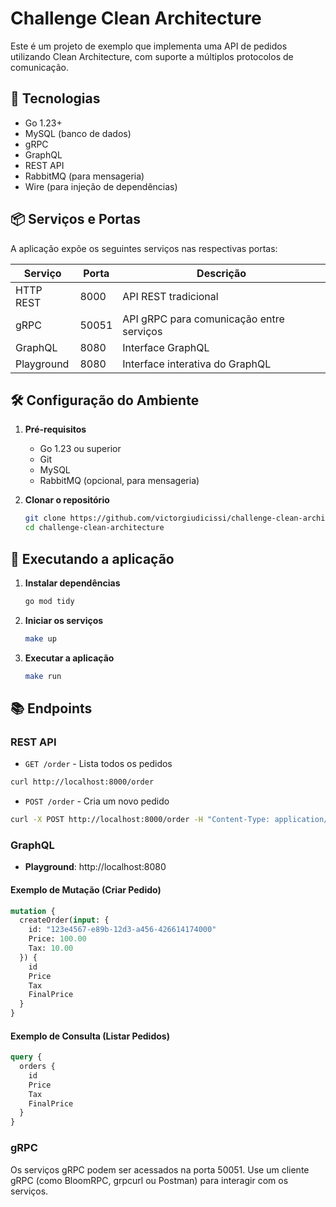 # Challenge Clean Architecture

Este é um projeto de exemplo que implementa uma API de pedidos utilizando Clean Architecture, com suporte a múltiplos protocolos de comunicação.

## 🚀 Tecnologias

- Go 1.23+
- MySQL (banco de dados)
- gRPC
- GraphQL
- REST API
- RabbitMQ (para mensageria)
- Wire (para injeção de dependências)

## 📦 Serviços e Portas

A aplicação expõe os seguintes serviços nas respectivas portas:

| Serviço   | Porta | Descrição                               |
|-----------|-------|-----------------------------------------|
| HTTP REST | 8000  | API REST tradicional                    |
| gRPC      | 50051 | API gRPC para comunicação entre serviços|
| GraphQL   | 8080  | Interface GraphQL                       |
| Playground| 8080  | Interface interativa do GraphQL         |

## 🛠️ Configuração do Ambiente

1. **Pré-requisitos**
   - Go 1.23 ou superior
   - Git
   - MySQL
   - RabbitMQ (opcional, para mensageria)

2. **Clonar o repositório**
   ```bash
   git clone https://github.com/victorgiudicissi/challenge-clean-architecture.git
   cd challenge-clean-architecture
   ```

## 🚀 Executando a aplicação

1. **Instalar dependências**
   ```bash
   go mod tidy
   ```

2. **Iniciar os serviços**
   ```bash
   make up
   ```

3. **Executar a aplicação**
   ```bash
   make run
   ```

## 📚 Endpoints

### REST API
- `GET /order` - Lista todos os pedidos

```bash
curl http://localhost:8000/order
```

- `POST /order` - Cria um novo pedido

```bash
curl -X POST http://localhost:8000/order -H "Content-Type: application/json" -d '{"id":"123e4567-e89b-12d3-a456-426614174000","Price":100.00,"Tax":10.00}'
```

### GraphQL
- **Playground**: http://localhost:8080

#### Exemplo de Mutação (Criar Pedido)
```graphql
mutation {
  createOrder(input: {
    id: "123e4567-e89b-12d3-a456-426614174000"
    Price: 100.00
    Tax: 10.00
  }) {
    id
    Price
    Tax
    FinalPrice
  }
}
```

#### Exemplo de Consulta (Listar Pedidos)
```graphql
query {
  orders {
    id
    Price
    Tax
    FinalPrice
  }
}
```

### gRPC
Os serviços gRPC podem ser acessados na porta 50051. Use um cliente gRPC (como BloomRPC, grpcurl ou Postman) para interagir com os serviços.
